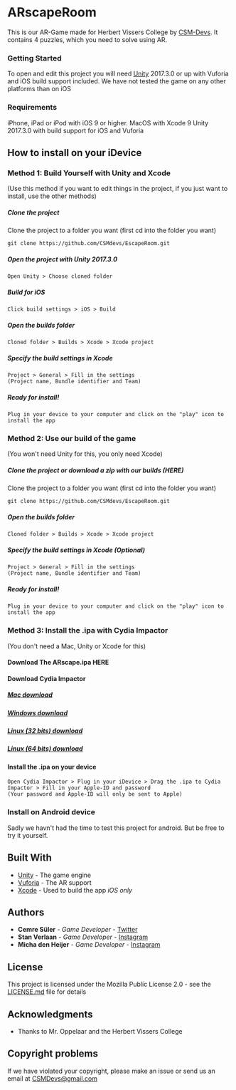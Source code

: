# ARscapeRoom

This is our AR-Game made for Herbert Vissers College by [CSM-Devs](csmdevs.github.io).
It contains 4 puzzles, which you need to solve using AR.

### Getting Started

To open and edit this project you will need [Unity](https://unity3d.com) 2017.3.0 or up with Vuforia and iOS build support included. We have not tested the game on any other platforms than on iOS

### Requirements
iPhone, iPad or iPod with iOS 9 or higher.
MacOS with Xcode 9
Unity 2017.3.0 with build support for iOS and Vuforia

## How to install on your iDevice

### Method 1: Build Yourself with Unity and Xcode
(Use this method if you want to edit things in the project, if you just want to install, use the other methods)
##### Clone the project
Clone the project to a folder you want (first cd into the folder you want)
```
git clone https://github.com/CSMdevs/EscapeRoom.git
```

##### Open the project with Unity 2017.3.0

```
Open Unity > Choose cloned folder
```

##### Build for iOS

```
Click build settings > iOS > Build
```

##### Open the builds folder

```
Cloned folder > Builds > Xcode > Xcode project
```


##### Specify the build settings in Xcode

```
Project > General > Fill in the settings
(Project name, Bundle identifier and Team)
```
##### Ready for install!

```
Plug in your device to your computer and click on the "play" icon to install the app
```


### Method 2: Use our build of the game
(You won't need Unity for this, you only need Xcode)
##### Clone the project or download a zip with our builds (HERE)
Clone the project to a folder you want (first cd into the folder you want)
```
git clone https://github.com/CSMdevs/EscapeRoom.git
```

##### Open the builds folder

```
Cloned folder > Builds > Xcode > Xcode project
```
##### Specify the build settings in Xcode (Optional)

```
Project > General > Fill in the settings
(Project name, Bundle identifier and Team)
```
##### Ready for install!

```
Plug in your device to your computer and click on the "play" icon to install the app
```
### Method 3: Install the .ipa with Cydia Impactor
(You don't need a Mac, Unity or Xcode for this)
#### Download The ARscape.ipa HERE

#### Download Cydia Impactor
##### [Mac download](https://cydia.saurik.com/api/latest/1)
##### [Windows download](https://cydia.saurik.com/api/latest/2)
##### [Linux (32 bits) download](https://cydia.saurik.com/api/latest/4)
#####  [Linux (64 bits) download](https://cydia.saurik.com/api/latest/5)


#### Install the .ipa on your device
```
Open Cydia Impactor > Plug in your iDevice > Drag the .ipa to Cydia Impactor > Fill in your Apple-ID and password
(Your password and Apple-ID will only be sent to Apple)
```
### Install on Android device

Sadly we havn't had the time to test this project for android. But be free to try it yourself.


## Built With

* [Unity](https://unity3d.com/) -  The game engine
* [Vuforia](https://www.vuforia.com) - The AR support
* [Xcode](https://developer.apple.com/xcode/) - Used to build the app *iOS only*


## Authors

* **Cemre Süler** - *Game Developer* - [Twitter](https://twitter.com/Cemre2002Cemre)
* **Stan Verlaan** - *Game Developer* - [Instagram](https://www.instagram.com/stanverlaan/)
* **Micha den Heijer** - *Game Developer* - [Instagram](https://www.instagram.com/michabeste/)


## License

This project is licensed under the Mozilla Public License 2.0 - see the [LICENSE.md](LICENSE.md) file for details

## Acknowledgments

* Thanks to Mr. Oppelaar  and the Herbert Vissers College

## Copyright problems
If we have violated your copyright, please make an issue or send us an email at CSMDevs@gmail.com

